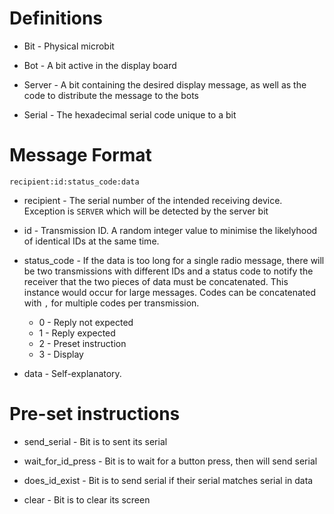 # Definitions

* Bit - Physical microbit

* Bot - A bit active in the display board

* Server - A bit containing the desired display message, as well as the code to distribute the message to the bots

* Serial - The hexadecimal serial code unique to a bit

# Message Format

`recipient:id:status_code:data`

* recipient - The serial number of the intended receiving device. Exception is `SERVER` which will be detected by the server bit

* id - Transmission ID. A random integer value to minimise the likelyhood of identical IDs at the same time.

* status_code - If the data is too long for a single radio message, there will be two transmissions with different IDs and a status code to notify the receiver that the two pieces of data must be concatenated. This instance would occur for large messages. Codes can be concatenated with `,` for multiple codes per transmission.

    * 0 - Reply not expected
    * 1 - Reply expected
    * 2 - Preset instruction
    * 3 - Display

* data - Self-explanatory.

# Pre-set instructions

* send_serial - Bit is to sent its serial

* wait_for_id_press - Bit is to wait for a button press, then will send serial

* does_id_exist - Bit is to send serial if their serial matches serial in data

* clear - Bit is to clear its screen
